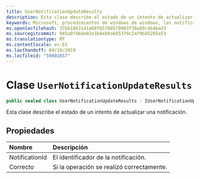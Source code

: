 ```yaml
---
title: UserNotificationUpdateResults
description: Esta clase describe el estado de un intento de actualizar una notificación.
keywords: Microsoft, procedimientos de windows de windows, las notificaciones de Graph
ms.openlocfilehash: 37bb1863141a68fb5788570903f30a89c4b4bad3
ms.sourcegitcommit: 945a0f4bda02e3b4eb9a665379c2af9bd5285a53
ms.translationtype: MT
ms.contentlocale: es-ES
ms.lasthandoff: 04/18/2019
ms.locfileid: "59801657"
---
```

# <a name="class-usernotificationupdateresults"></a>Clase `UserNotificationUpdateResults`
```C#
public sealed class UserNotificationUpdateResults : IUserNotificationUpdateResults
```

Esta clase describe el estado de un intento de actualizar una notificación.

## <a name="properties"></a>Propiedades

|Nombre | Descripción |
|:-- |:-- |
|NotificationId |El identificador de la notificación.|
|Correcto |Si la operación se realizó correctamente.| 
